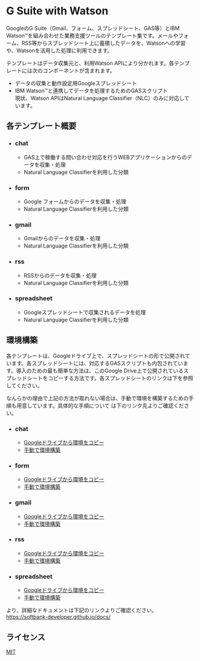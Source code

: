 G Suite with Watson
============================================
GoogleのG Suite（Gmail、フォーム、スプレッドシート、GAS等）とIBM Watson™を組み合わせた業務支援ツールのテンプレート集です。メールやフォーム、RSS等からスプレッドシート上に蓄積したデータを、Watsonへの学習や、Watsonを活用した処理に利用できます。

[](![img](https://github.com/softbank-developer/docs/blob/master/images/watson_gsuite_logo.png?raw=true))

テンプレートはデータ収集元と、利用Watson APIにより分かれます。各テンプレートには次のコンポーネントが含まれます。

- データの収集と動作設定用Googleスプレッドシート  
- IBM Watson™と連携してデータを処理するためのGASスクリプト  
	現状、Watson APIはNatural Language Classifier（NLC）のみに対応しています。


## 各テンプレート概要
- ### chat
	- GAS上で稼働する問い合わせ対応を行うWEBアプリケーションからのデータを収集・処理
	- Natural Language Classifierを利用した分類
- ### form
	- Google フォームからのデータを収集・処理
	- Natural Language Classifierを利用した分類
- ### gmail
	- Gmailからのデータを収集・処理
	- Natural Language Classifierを利用した分類
- ### rss
	- RSSからのデータを収集・処理
	- Natural Language Classifierを利用した分類
- ### spreadsheet
	- Googleスプレッドシートで収集されるデータを処理
	- Natural Language Classifierを利用した分類


## 環境構築
各テンプレートは、Googleドライブ上で、スプレッドシートの形で公開されています。各スプレッドシートには、対応するGASスクリプトも内包されています。導入のための最も簡単な方法は、このGoogle Drive上で公開されているスプレッドシートをコピーする方法です。各スプレッドシートのリンクは下を参照してください。

なんらかの理由で上記の方法が取れない場合は、手動で環境を構築するための手順も用意しています。具体的な手順について
は下のリンク先よりご確認ください。
- ### chat
	- [Googleドライブから環境をコピー](https://docs.google.com/spreadsheets/d/1pUk2PrEO56QuyUnYiJgutjx5OTuPYmDh4JtLRnngbg0)
	- [手動で環境構築](https://github.com/softbank-developer/gsuite_with_watson/tree/master/chat)
- ### form
	- [Googleドライブから環境をコピー](https://docs.google.com/spreadsheets/d/1_ZK3d38NN984_1Z2QhwLHyuE2yT2gh4LefmQpn8W_kE)
	- [手動で環境構築](https://github.com/softbank-developer/gsuite_with_watson/tree/master/form)
- ### gmail
	- [Googleドライブから環境をコピー](https://docs.google.com/spreadsheets/d/18KObxlbLQL5W-ENQOWKr_cDB4EGV52KpybjMAIKfEYo)
	- [手動で環境構築](https://github.com/softbank-developer/gsuite_with_watson/tree/master/gmail)
- ### rss
	- [Googleドライブから環境をコピー](https://docs.google.com/spreadsheets/d/1MiOHGjc6o8vW3i0MZ7liiEgctxWPtJKgxVQaLEVXjM8)
	- [手動で環境構築](https://github.com/softbank-developer/gsuite_with_watson/tree/master/rss)
- ### spreadsheet
	- [Googleドライブから環境をコピー](https://docs.google.com/spreadsheets/d/1-Ikcm89xwDVj9P_sJFF34Dl6MoLWx-wgw-Siq_Tl6mE)
	- [手動で環境構築](https://github.com/softbank-developer/gsuite_with_watson/tree/master/spreadsheet)

より、詳細なドキュメントは下記のリンクよりご確認ください。  
https://softbank-developer.github.io/docs/


## ライセンス
[MIT](https://github.com/softbank-developer/gsuite_with_watson/blob/master/LICENSE)
